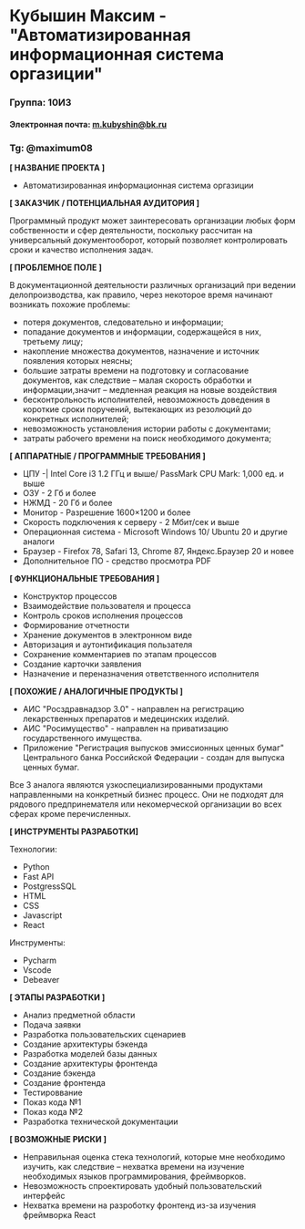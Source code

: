 # Кубышин Максим - "Автоматизированная информационная система оргазиции"


### Группа: 10И3
#### Электронная почта: m.kubyshin@bk.ru
### Tg: @maximum08


**[ НАЗВАНИЕ ПРОЕКТА ]**
* Автоматизированная информационная система оргазиции


**[ ЗАКАЗЧИК / ПОТЕНЦИАЛЬНАЯ АУДИТОРИЯ ]**

Программный продукт может заинтересовать организации любых форм собственности и сфер деятельности, поскольку рассчитан на универсальный документооборот, который позволяет контролировать сроки и качество исполнения задач.

**[ ПРОБЛЕМНОЕ ПОЛЕ ]**

В документационной деятельности различных организаций при ведении делопроизводства, как правило, через некоторое время начинают возникать похожие проблемы:
- потеря документов, следовательно и информации;
- попадание документов и информации, содержащейся в них, третьему лицу;
- накопление множества документов, назначение и источник появления которых неясны;
- большие затраты времени на подготовку и согласование документов, как следствие – малая скорость обработки и информации,значит – медленная реакция на новые воздействия
- бесконтрольность исполнителей, невозможность доведения в короткие сроки поручений, вытекающих из резолюций до конкретных исполнителей;
- невозможность установления истории работы с документами;
- затраты рабочего времени на поиск необходимого документа;



**[ АППАРАТНЫЕ / ПРОГРАММНЫЕ ТРЕБОВАНИЯ ]** 



* ЦПУ   -| Intel Core i3 1.2 ГГц и выше/ PassMark CPU Mark: 1,000 ед. и выше
* ОЗУ  - 2 Гб и более                
* НЖМД   - 20 Гб и более               
* Монитор   - Разрешение 1600×1200 и более
* Скорость подключения к серверу - 2 Мбит/сек и выше                 
* Операционная система - Microsoft Windows 10/ Ubuntu 20 и другие аналоги                             
* Браузер - Firefox 78, Safari 13, Chrome 87, Яндекс.Браузер 20 и новее 
* Дополнительное ПО - средство просмотра PDF 

**[ ФУНКЦИОНАЛЬНЫЕ ТРЕБОВАНИЯ ]**
* Конструктор процессов
* Взаимодействие пользователя и процесса
* Контроль сроков исполнения процессов
* Формирование отчетности 
* Хранение документов в электронном виде
* Авторизация и аутонтификация пользателя
* Сохранение комментариев по этапам процессов
* Создание карточки заявления
* Назначение и переназначения ответственного исполнителя


**[ ПОХОЖИЕ / АНАЛОГИЧНЫЕ ПРОДУКТЫ ]**
* АИС "Росздравнадзор 3.0" - направлен на регистрацию лекарственных препаратов и медецинских изделий.
* АИС "Росимущество" - направлен на приватизацию государственного имущества.
* Приложение "Регистрация выпусков эмиссионных ценных бумаг" Центрального банка Российской Федерации - создан для выпуска ценных бумаг.

 Все 3 аналога являются узкоспециализированными продуктами направленными на конкретный бизнес процесс. Они не подходят для рядового предпринемателя или некомерческой организации во всех сферах кроме перечисленных.


**[ ИНСТРУМЕНТЫ РАЗРАБОТКИ]**

Технологии:
* Python
* Fast API
* PostgressSQL
* HTML
* CSS
* Javascript
* React

Инструменты:
* Pycharm
* Vscode
* Debeaver



**[ ЭТАПЫ РАЗРАБОТКИ ]**
*   Анализ предметной области 
*   Подача заявки 
*   Разработка пользовательских сценариев
*	Создание архитектуры бэкенда 
*   Разработка моделей базы данных
*   Создание архитектуры фронтенда
*   Создание бэкенда 
*   Создание фронтенда
*   Тестироввание
*   Показ кода №1
*   Показ кода №2
*   Разработка технической документации 



**[ ВОЗМОЖНЫЕ РИСКИ ]**
*  Неправильная оценка стека технологий, которые мне необходимо изучить, как следствие – нехватка времени на изучение необходимых языков программирования, фреймворков.
*  Невозможность спроектировать удобный пользовательский интерфейс 
*  Нехватка времени на разроботку фронтенд из-за изучения фреймворка React
